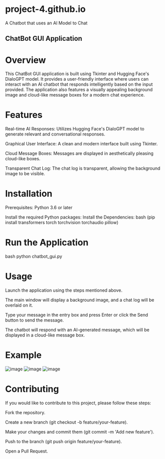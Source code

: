 # project-4.github.io
A Chatbot that uses an AI Model to Chat
## ChatBot GUI Application
# Overview
This ChatBot GUI application is built using Tkinter and Hugging Face's DialoGPT model. It provides a user-friendly interface where users can interact with an AI chatbot that responds intelligently based on the input provided. The application also features a visually appealing background image and cloud-like message boxes for a modern chat experience.

# Features
Real-time AI Responses: Utilizes Hugging Face's DialoGPT model to generate relevant and conversational responses.

Graphical User Interface: A clean and modern interface built using Tkinter.

Cloud Message Boxes: Messages are displayed in aesthetically pleasing cloud-like boxes.

Transparent Chat Log: The chat log is transparent, allowing the background image to be visible.

# Installation
Prerequisites:
Python 3.6 or later

Install the required Python packages:
Install the Dependencies:
bash
(pip install transformers torch torchvision torchaudio pillow)


# Run the Application
bash
python chatbot_gui.py
# Usage
Launch the application using the steps mentioned above.

The main window will display a background image, and a chat log will be overlaid on it.

Type your message in the entry box and press Enter or click the Send button to send the message.

The chatbot will respond with an AI-generated message, which will be displayed in a cloud-like message box.

# Example
![image](https://github.com/user-attachments/assets/a568e6e3-5f48-49f8-89be-b1c47cd87224)
![image](https://github.com/user-attachments/assets/17b36a90-4b8d-4436-88fb-421413f7e647)
![image](https://github.com/user-attachments/assets/d8d38102-c27c-480b-abe8-a65af6e1bc32)




# Contributing
If you would like to contribute to this project, please follow these steps:

Fork the repository.

Create a new branch (git checkout -b feature/your-feature).

Make your changes and commit them (git commit -m 'Add new feature').

Push to the branch (git push origin feature/your-feature).

Open a Pull Request.


